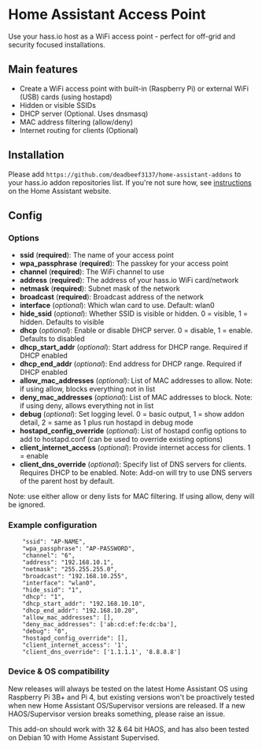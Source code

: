 # Home Assistant Access Point
Use your hass.io host as a WiFi access point - perfect for off-grid and security focused installations.


## Main features
- Create a WiFi access point with built-in (Raspberry Pi) or external WiFi (USB) cards (using hostapd)
- Hidden or visible SSIDs
- DHCP server (Optional. Uses dnsmasq)
- MAC address filtering (allow/deny)
- Internet routing for clients (Optional)


## Installation

Please add
`https://github.com/deadbeef3137/home-assistant-addons` to your hass.io addon repositories list. If you're not sure how, see [instructions](https://www.home-assistant.io/hassio/installing_third_party_addons/) on the Home Assistant website.

## Config

### Options
- **ssid** (**required**): The name of your access point
- **wpa_passphrase** (**required**): The passkey for your access point
- **channel** (**required**): The WiFi channel to use
- **address** (**required**): The address of your hass.io WiFi card/network
- **netmask** (**required**): Subnet mask of the network
- **broadcast** (**required**): Broadcast address of the network
- **interface** (_optional_): Which wlan card to use. Default: wlan0
- **hide_ssid** (_optional_): Whether SSID is visible or hidden. 0 = visible, 1 = hidden. Defaults to visible
- **dhcp** (_optional_): Enable or disable DHCP server. 0 = disable, 1 = enable. Defaults to disabled
- **dhcp_start_addr** (_optional_): Start address for DHCP range. Required if DHCP enabled
- **dhcp_end_addr** (_optional_): End address for DHCP range. Required if DHCP enabled
- **allow_mac_addresses** (_optional_): List of MAC addresses to allow. Note: if using allow, blocks everything not in list
- **deny_mac_addresses** (_optional_): List of MAC addresses to block. Note: if using deny, allows everything not in list
- **debug** (_optional_): Set logging level. 0 = basic output, 1 = show addon detail, 2 = same as 1 plus run hostapd in debug mode
- **hostapd_config_override** (_optional_): List of hostapd config options to add to hostapd.conf (can be used to override existing options)
- **client_internet_access** (_optional_): Provide internet access for clients. 1 = enable
- **client_dns_override** (_optional_): Specify list of DNS servers for clients. Requires DHCP to be enabled. Note: Add-on will try to use DNS servers of the parent host by default.

Note: use either allow or deny lists for MAC filtering. If using allow, deny will be ignored.

### Example configuration

```
    "ssid": "AP-NAME",
    "wpa_passphrase": "AP-PASSWORD",
    "channel": "6",
    "address": "192.168.10.1",
    "netmask": "255.255.255.0",
    "broadcast": "192.168.10.255",
    "interface": "wlan0",
    "hide_ssid": "1",
    "dhcp": "1",
    "dhcp_start_addr": "192.168.10.10",
    "dhcp_end_addr": "192.168.10.20",
    "allow_mac_addresses": [],
    "deny_mac_addresses": ['ab:cd:ef:fe:dc:ba'],
    "debug": "0",
    "hostapd_config_override": [],
    "client_internet_access": '1',
    "client_dns_override": ['1.1.1.1', '8.8.8.8']
```

### Device & OS compatibility

New releases will always be tested on the latest Home Assistant OS using Raspberry Pi 3B+ and Pi 4, but existing versions won't be proactively tested when new Home Assistant OS/Supervisor versions are released. If a new HAOS/Supervisor version breaks something, please raise an issue.

This add-on should work with 32 & 64 bit HAOS, and has also been tested on Debian 10 with Home Assistant Supervised.
